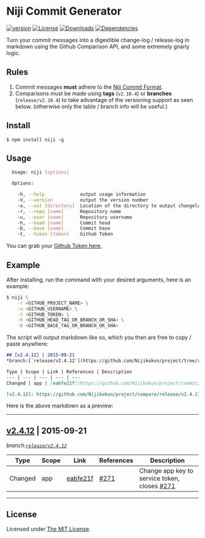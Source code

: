 # Niji Commit Generator

[![version][npm-version]][npm-url]
[![License][npm-license]][license-url]
[![Downloads][npm-downloads]][npm-url]
[![Dependencies][david-image]][david-url]

Turn your commit messages into a digestible change-log / release-log in markdown using the Github Comparison API, and
some extremely gnarly logic.

## Rules

1. Commit messages **must** adhere to the [Niji Commit Format][niji-format].
2. Comparisons must be made using **tags** (`v2.10.4`) or **branches** (`release/v2.10.4`) to take advantage of the
versioning support as seen below. (otherwise only the table / branch info will be useful.)

## Install

```
$ npm install niji -g
```

## Usage

```sh
  Usage: niji [options]

  Options:

    -h, --help             output usage information
    -V, --version          output the version number
    -o, --out [directory]  Location of the directory to output changelog
    -r, --repo [name]      Repository name
    -u, --user [name]      Repository username
    -h, --head [name]      Commit head
    -b, --base [name]      Commit base
    -t, --token [token]    Github Token
```

You can grab your [Github Token here.](https://github.com/settings/tokens)

## Example

After installing, run the command with your desired arguments, here is an example:

```sh
$ niji \
    -r <GITHUB_PROJECT_NAME> \
    -u <GITHUB_USERNAME> \
    -t <GITHUB_TOKEN> \
    -h <GITHUB_HEAD_TAG_OR_BRANCH_OR_SHA> \
    -b <GITHUB_BASE_TAG_OR_BRANCH_OR_SHA>
```

The script will output markdown like so, which you then are free to copy / paste anywhere:

```markdown
## [v2.4.12] | 2015-09-21
*branch:[`release/v2.4.12`](https://github.com/Nijikokun/project/tree/release/v2.4.12)*

Type | Scope | Link | References | Description
--- | --- | --- | --- | ---
Changed | app | [eabfe21f](https://github.com/Nijikokun/project/commit/eabfe21f9af124abawee0193d44e630946d3d572) | [#271](https://github.com/Nijikokun/project/commit/271) |  Change app key to service token, closes [#271](https://github.com/Nijikokun/project/issues/271)

[v2.4.12]: https://github.com/Nijikokun/project/compare/release/v2.4.11...release/v2.4.12
```

Here is the above markdown as a preview:

---

## [v2.4.12] | 2015-09-21
*branch:[`release/v2.4.12`](https://github.com/Nijikokun/project/tree/release/v2.4.12)*

Type | Scope | Link | References | Description
--- | --- | --- | --- | ---
Changed | app | [eabfe21f](https://github.com/Nijikokun/project/commit/eabfe21f9af124abawee0193d44e630946d3d572) | [#271](https://github.com/Nijikokun/project/commit/271) |  Change app key to service token, closes [#271](https://github.com/Nijikokun/project/issues/271)

[v2.4.12]: https://github.com/Nijikokun/project/compare/release/v2.4.11...release/v2.4.12

---

## License

Licensed under [The MIT License](LICENSE).

[license-url]: https://github.com/niji-commit/generator/blob/master/LICENSE
[npm-url]: https://www.npmjs.com/package/niji
[npm-license]: https://img.shields.io/npm/l/niji.svg?style=flat
[npm-version]: https://img.shields.io/npm/v/niji.svg?style=flat
[npm-downloads]: https://img.shields.io/npm/dm/niji.svg?style=flat
[niji-format]: https://github.com/niji-commit/format
[david-url]: https://david-dm.org/niji-commit/generator
[david-image]: https://img.shields.io/david/niji-commit/generator.svg?style=flat
